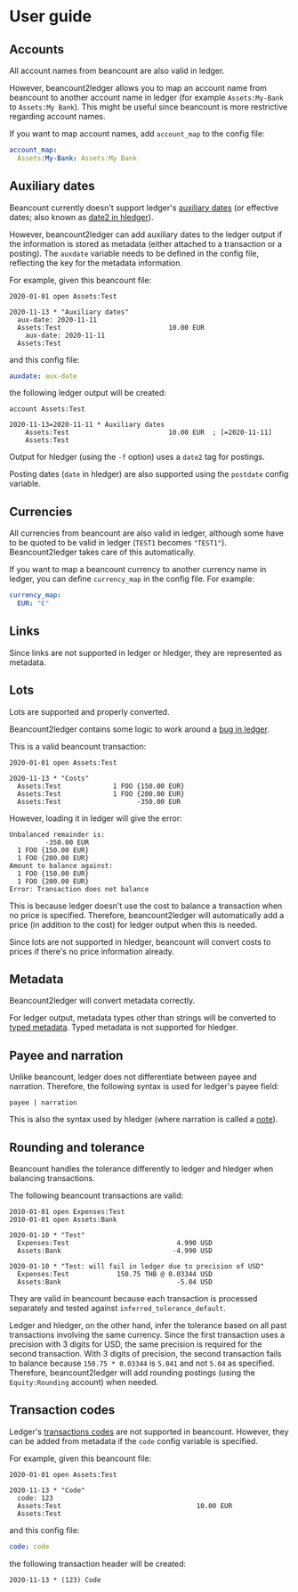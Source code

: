 # User guide

## Accounts

All account names from beancount are also valid in ledger.

However, beancount2ledger allows you to map an account name from beancount to another account name in ledger (for example `Assets:My-Bank` to `Assets:My Bank`).  This might be useful since beancount is more restrictive regarding account names.

If you want to map account names, add `account_map` to the config file:

```yaml
account_map:
  Assets:My-Bank: Assets:My Bank
```

## Auxiliary dates

Beancount currently doesn't support ledger's [auxiliary dates](https://www.ledger-cli.org/3.0/doc/ledger3.html#Auxiliary-dates) (or effective dates; also known as [date2 in hledger](https://hledger.org/journal.html#secondary-dates)).

However, beancount2ledger can add auxiliary dates to the ledger output if the information is stored as metadata (either attached to a transaction or a posting).  The `auxdate` variable needs to be defined in the config file, reflecting the key for the metadata information.

For example, given this beancount file:

```beancount
2020-01-01 open Assets:Test

2020-11-13 * "Auxiliary dates"
  aux-date: 2020-11-11
  Assets:Test                           10.00 EUR
    aux-date: 2020-11-11
  Assets:Test
```

and this config file:

```yaml
auxdate: aux-date
```

the following ledger output will be created:

```ledger
account Assets:Test

2020-11-13=2020-11-11 * Auxiliary dates
    Assets:Test                         10.00 EUR  ; [=2020-11-11]
    Assets:Test
```

Output for hledger (using the `-f` option) uses a `date2` tag for postings.

Posting dates (`date` in hledger) are also supported using the `postdate` config variable.

## Currencies

All currencies from beancount are also valid in ledger, although some have to be quoted to be valid in ledger (`TEST1` becomes `"TEST1"`).  Beancount2ledger takes care of this automatically.

If you want to map a beancount currency to another currency name in ledger, you can define `currency_map` in the config file.  For example:

```yaml
currency_map:
  EUR: "€"
```

## Links

Since links are not supported in ledger or hledger, they are represented as metadata.

## Lots

Lots are supported and properly converted.

Beancount2ledger contains some logic to work around a [bug in ledger](https://github.com/ledger/ledger/issues/630).

This is a valid beancount transaction:


```beancount
2020-01-01 open Assets:Test

2020-11-13 * "Costs"
  Assets:Test             1 FOO {150.00 EUR}
  Assets:Test             1 FOO {200.00 EUR}
  Assets:Test                   -350.00 EUR
```

However, loading it in ledger will give the error:

```text
Unbalanced remainder is:
         -350.00 EUR
  1 FOO {150.00 EUR}
  1 FOO {200.00 EUR}
Amount to balance against:
  1 FOO {150.00 EUR}
  1 FOO {200.00 EUR}
Error: Transaction does not balance
```

This is because ledger doesn't use the cost to balance a transaction when no price is specified.  Therefore, beancount2ledger will automatically add a price (in addition to the cost) for ledger output when this is needed.

Since lots are not supported in hledger, beancount will convert costs to prices if there's no price information already.

## Metadata

Beancount2ledger will convert metadata correctly.

For ledger output, metadata types other than strings will be converted to [typed metadata](https://www.ledger-cli.org/3.0/doc/ledger3.html#Typed-metadata).  Typed metadata is not supported for hledger.

## Payee and narration

Unlike beancount, ledger does not differentiate between payee and narration.  Therefore, the following syntax is used for ledger's payee field:

```
payee | narration
```

This is also the syntax used by hledger (where narration is called a [note](https://hledger.org/journal.html#payee-and-note)).

## Rounding and tolerance

Beancount handles the tolerance differently to ledger and hledger when balancing transactions.

The following beancount transactions are valid:

```beancount
2010-01-01 open Expenses:Test
2010-01-01 open Assets:Bank

2020-01-10 * "Test"
  Expenses:Test                           4.990 USD
  Assets:Bank                            -4.990 USD

2020-01-10 * "Test: will fail in ledger due to precision of USD"
  Expenses:Test            150.75 THB @ 0.03344 USD
  Assets:Bank                             -5.04 USD
```

They are valid in beancount because each transaction is processed separately and tested against `inferred_tolerance_default`.

Ledger and hledger, on the other hand, infer the tolerance based on all past transactions involving the same currency.  Since the first transaction uses a precision with 3 digits for USD, the same precision is required for the second transaction.  With 3 digits of precision, the second transaction fails to balance because `150.75 * 0.03344` is `5.041` and not `5.04` as specified.  Therefore, beancount2ledger will add rounding postings (using the `Equity:Rounding` account) when needed.

## Transaction codes

Ledger's [transactions codes](https://www.ledger-cli.org/3.0/doc/ledger3.html#Codes) are not supported in beancount.  However, they can be added from metadata if the `code` config variable is specified.

For example, given this beancount file:

```beancount
2020-01-01 open Assets:Test

2020-11-13 * "Code"
  code: 123
  Assets:Test                                  10.00 EUR
  Assets:Test
```

and this config file:

```yaml
code: code
```

the following transaction header will be created:

```ledger
2020-11-13 * (123) Code
```

